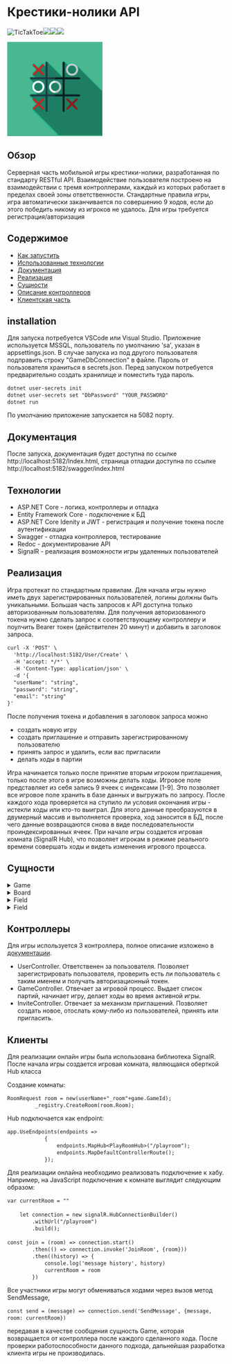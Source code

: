 # Крестики-нолики API
![TicTakToe](https://img.shields.io/static/v1?label=.NET&message=7.0&color=brightgreen)![](https://img.shields.io/static/v1?label=ASP.NETCore&message=7.0&color=brightgreen)![](https://img.shields.io/static/v1?label=EntityFramewrokCore&message=7.0&color=brightgreen)![](https://img.shields.io/static/v1?label=SignalR&message=Core&color=critical)

![](https://github.com/vasjen/SCGame/blob/master/wwwroot/logo.png?raw=true)
## Обзор

Серверная часть мобильной игры крестики-нолики, разработанная по стандарту RESTful API. Взаимодействие пользователя построено на взаимодействии с тремя контроллерами, каждый из которых работает в пределах своей зоны ответственности.
Стандартные правила игры, игра автоматически заканчивается по совершению 9 ходов, если до этого победить никому из игроков не удалось. Для игры требуется регистрация/авторизация
## Содержимое
- [Как запустить](#Установка)
- [Использованные технологии](#Технологии)
- [Документация](#Документация)
- [Реализация](#Реализация)
- [Сущности](#Сущности)
- [Описание контроллеров](#Контроллеры)
- [Клиентская часть](#Клиенты)


## installation
Для запуска потребуется VSCode или Visual Studio. Приложение используется MSSQL, пользователь по умолчанию 'sa', указан в appsettings.json. В случае запуска из под другого пользователя подправить строку "GameDbConnection" в файле.
Пароль от пользователя храниться в secrets.json. Перед запуском потребуется предварительно создать хранилище и поместить туда пароль.
```
dotnet user-secrets init
dotnet user-secrets set "DbPassword" "YOUR_PASSWORD"
dotnet run
```
По умолчанию приложение запускается на 5082 порту. 
## Документация
После запуска, документация будет доступна по ссылке http://localhost:5182/Index.html, страница отладки доступна по ссылке http://localhost:5182/swagger/index.html


## Технологии
* ASP.NET Core - логика, контроллеры и отладка
* Entity Framework Core - подключение к БД
* ASP.NET Core Idenity и JWT - регистрация и получение токена после аутентификации
* Swagger - отладка контроллеров, тестирование
* Redoc -  документирование API
* SignalR - реализация возможности игры удаленных пользователей

## Реализация

Игра протекат по стандартным правилам. Для начала игры нужно иметь двух зарегистрированных пользователей, логины должны быть уникальными. Большая часть запросов к API доступна только авторизованным пользователям.
Для получения авторизованного токена нужно сделать запрос к соответствующему контроллеру и поулчить Bearer токен (действителен 20 минут) и добавить в заголовок запроса.
```
curl -X 'POST' \
  'http://localhost:5182/User/Create' \
  -H 'accept: */*' \
  -H 'Content-Type: application/json' \
  -d '{
  "userName": "string",
  "password": "string",
  "email": "string"
}'
```
После получения токена и добавления в заголовок запроса можно
- создать новую игру
- создать приглашение и отправить зарегистрированному пользователю
- принять запрос и удалить, если вас пригласили
- делать ходы в партии

Игра начинается только после принятие вторым игроком приглашения, только после этого в игре возможны делать ходы. Игровое поле представляет из себя запись 9 ячеек с индексами [1-9]. Это позволяет все игровое поле хранить в базе данных и выгружать по запросу. 
После каждого хода проверяется на ступило ли условия окончания игры - истекли ходы или кто-то выиграл. Для этого данные преобразуются в двумерный массив и выполняется проверка, ход заносится в БД, после чего данные возвращаются снова в виде последовательности проиндексированных ячеек.
При начале игры создается игровая комната (SignalR Hub), что позволяет игрокам в режиме реального времени совершать ходы и видеть изменения игрового процесса.

## Сущности
<details>
Основная сущность - игра. Содержит в себе информаци о участниках, очередность и количество ходов, игровое поле (доска).
  <summary>Game</summary>


```
"Game": {
        "type": "object",
        "properties": {
          "gameId": {
            "type": "integer",
            "format": "int32"
          },
          "status": {
            "$ref": "#/components/schemas/GameStatus"
          },
          "queue": {
            "type": "boolean",
            "nullable": true
          },
          "firstPlayerName": {
            "type": "string",
            "nullable": true
          },
          "firstPlayerId": {
            "type": "string",
            "nullable": true
          },
          "winner": {
            "type": "string",
            "nullable": true
          },
          "secondPlayerName": {
            "type": "string",
            "nullable": true
          },
          "secondPlayerId": {
            "type": "string",
            "nullable": true
          },
          "moves": {
            "type": "integer",
            "format": "int32"
          },
          "boardId": {
            "type": "integer",
            "format": "int32"
          },
          "board": {
            "$ref": "#/components/schemas/Board"
          },
          "createTime": {
            "type": "string",
            "format": "date-time"
          }
        },
        "additionalProperties": false
      }
````
  </details>
  
  <details>
  Игровое поле (доска). 9 клеток пронумерованных по порядку. В случае хода первого игрока выбранному полю присваивается значение 1, в случае второго - 2.
  <summary>Board</summary>
  
  ```
   "Board": {
        "type": "object",
        "properties": {
          "boardId": {
            "type": "integer",
            "format": "int32"
          },
          "fieldId": {
            "type": "integer",
            "format": "int32"
          },
          "fields": {
            "type": "array",
            "items": {
              "$ref": "#/components/schemas/Field"
            },
            "nullable": true
          }
  }
  ``` 
 </details>
 
 <details>
  Игровая клетка (ячейка).
  <summary>Field</summary>
  
  ```
   "Field": {
        "type": "object",
        "properties": {
          "fieldId": {
            "type": "integer",
            "format": "int32"
          },
          "fieldIndex": {
            "type": "integer",
            "format": "int32"
          },
          "fieldValue": {
            "type": "integer",
            "format": "int32",
            "nullable": true
          }
        },
        "additionalProperties": false
      }
  ``` 
 </details>
 
 <details>
  Приглашение. Содержит информаци о игре, на которую пригласили, а также информацию о приглашенном. В случае принятия в сущность игра вносистя информация и принявшем приглашение как о втором игроке, создается игровка комната и игра начиается, в случае отказа - приглашение удаляется
  <summary>Field</summary>
  
  ```
  "Invite": {
        "type": "object",
        "properties": {
          "inviteId": {
            "type": "integer",
            "format": "int32"
          },
          "gameId": {
            "type": "integer",
            "format": "int32"
          },
          "firstPlayer": {
            "type": "string",
            "nullable": true
          },
          "secondPlayer": {
            "type": "string",
            "nullable": true
          },
          "game": {
            "$ref": "#/components/schemas/Game"
          }
        },
        "additionalProperties": false
      }
  ``` 
 </details>
 
## Контроллеры
Для игры используется 3 контроллера, полное описание изложено в [документации](#Документация).
* UserController. Ответственен за пользователя. Позволяет зарегистрировать пользователя, проверить есть ли пользователь с таким именем и получать авторизационный токен.
* GameController. Отвечает за игровой процесс. Выдает список партий, начинает игру, делает ходы во время активной игры.
* InviteController. Отвечает за механизм приглашений. Позволяет создать новое, отослать кому-либо из пользователей, принять или пригласить.

## Клиенты
Для реализации онлайн игры была использована библиотека SignalR. После начала игры создается игровая комната, являющаяся оберткой Hub класса

Создание комнаты:
```
RoomRequest room = new(userName+"_room"+game.GameId);
         _registry.CreateRoom(room.Room);
```
Hub подключается как endpoint:
```
app.UseEndpoints(endpoints =>
            {
                endpoints.MapHub<PlayRoomHub>("/playroom");
                endpoints.MapDefaultControllerRoute();
            });
```
Для реализации онлайна необходимо реализовать подключение к хабу.
Например, на JavaScript подключение к комнате выглядит следующим образом:
```
var currentRoom = ""

    let connection = new signalR.HubConnectionBuilder()
        .withUrl("/playroom")
        .build();
        
const join = (room) => connection.start()
        .then(() => connection.invoke('JoinRoom', {room}))
        .then((history) => {
            console.log('message history', history)
            currentRoom = room
        })
```
Все участники игры могут обмениваться ходами через вызов метод SendMessage,
```
const send = (message) => connection.send('SendMessage', {message, room: currentRoom})
```
передавая в качестве сообщения сущность Game, которая возвращается от контроллера после каждого сделанного хода.
После проверки работоспособности данного подхода, дальнейшая разработка клиента игры не производилась.







